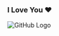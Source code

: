 ### I Love You :heart:

![GitHub Logo](https://user-images.githubusercontent.com/49874175/87801072-65a2fd80-c879-11ea-8b22-194d1c6e98aa.png)

<!--
**pepega90/pepega90** is a ✨ _special_ ✨ repository because its `README.md` (this file) appears on your GitHub profile.



Here are some ideas to get you started:

- 🔭 I’m currently working on ...
- 🌱 I’m currently learning ...
- 👯 I’m looking to collaborate on ...
- 🤔 I’m looking for help with ...
- 💬 Ask me about ...
- 📫 How to reach me: ...
- 😄 Pronouns: ...
- ⚡ Fun fact: ...
-->

